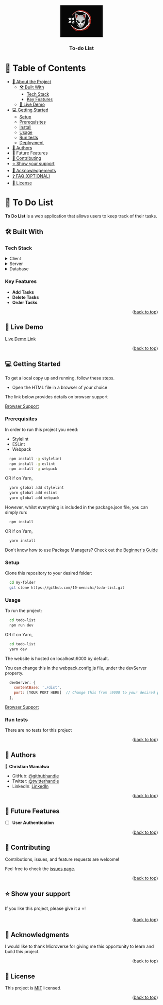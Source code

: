 <a name="readme-top"></a>

<div align="center">
  <!-- You are encouraged to replace this logo with your own! Otherwise you can also remove it. -->
  <img src="logo.webp" alt="logo" width="140"  height="auto" />
  <br/>

  <h3><b>To-do List</b></h3>

</div>

<!-- TABLE OF CONTENTS -->

# 📗 Table of Contents

- [📖 About the Project](#about-project)
  - [🛠 Built With](#built-with)
    - [Tech Stack](#tech-stack)
    - [Key Features](#key-features)
  - [🚀 Live Demo](#live-demo)
- [💻 Getting Started](#getting-started)
  - [Setup](#setup)
  - [Prerequisites](#prerequisites)
  - [Install](#install)
  - [Usage](#usage)
  - [Run tests](#run-tests)
  - [Deployment](#deployment)
- [👥 Authors](#authors)
- [🔭 Future Features](#future-features)
- [🤝 Contributing](#contributing)
- [⭐️ Show your support](#support)
- [🙏 Acknowledgements](#acknowledgements)
- [❓ FAQ (OPTIONAL)](#faq)
- [📝 License](#license)

<!-- PROJECT DESCRIPTION -->

# 📖 To Do List <a name="about-project"></a>

**To Do List** is a web application that allows users to keep track of their tasks.

## 🛠 Built With <a name="built-with"></a>

### Tech Stack <a name="tech-stack"></a>

<details>
  <summary>Client</summary>
  <ul>
    <li><a href="https://developer.mozilla.org/en-US/docs/Web/HTML">HTML</a></li>
    <li><a href="https://developer.mozilla.org/en-US/docs/Web/CSS">CSS</a></li>
    <li><a href="https://developer.mozilla.org/en-US/docs/Web/JavaScript">JavaScript</a></li>
    <li><a href="https://webpack.js.org/">Webpack</a></li>
  </ul>
</details>

<details>
  <summary>Server</summary>
  No server-side technologies were used for this project.
</details>

<details>
<summary>Database</summary>
  No database was used for this project.
</details>

<!-- Features -->

### Key Features <a name="key-features"></a>

- **Add Tasks**
- **Delete Tasks**
- **Order Tasks**

<p align="right">(<a href="#readme-top">back to top</a>)</p>

<!-- LIVE DEMO -->

## 🚀 Live Demo <a name="live-demo"></a>

[Live Demo Link](https://10-menachi.github.io/todo-list/dist)

<p align="right">(<a href="#readme-top">back to top</a>)</p>

<!-- GETTING STARTED -->

## 💻 Getting Started <a name="getting-started"></a>

To get a local copy up and running, follow these steps.

<ul>
  <li>Open the HTML file in a browser of your choice</li>
</ul>

The link below provides details on browser support <br />

<a href="https://www.w3schools.com/tags/ref_html_browsersupport.asp">Browser Support</a>

### Prerequisites

In order to run this project you need:

- Stylelint
- ESLint
- Webpack

```sh
  npm install -g stylelint
  npm install -g eslint
  npm install -g webpack
```

OR if on Yarn,

```sh
  yarn global add stylelint
  yarn global add eslint
  yarn global add webpack
```

However, whilst everything is included in the package.json file, you can simply run:

```sh
  npm install
```

OR if on Yarn,

```sh
  yarn install
```

Don't know how to use Package Managers? Check out the [Beginner's Guide](https://www.sitepoint.com/yarn-vs-npm/)

### Setup

Clone this repository to your desired folder:

```sh
  cd my-folder
  git clone https://github.com/10-menachi/todo-list.git
```

### Usage

To run the project:

```sh
  cd todo-list
  npm run dev
```

OR if on Yarn,

```sh
  cd todo-list
  yarn dev
```

The website is hosted on localhost:9000 by default. <br />

You can change this in the webpack.config.js file, under the devServer property.

```js
  devServer: {
    contentBase: './dist',
    port: [YOUR PORT HERE]  // Change this from :9000 to your desired port,
  },
```

<a href="https://www.w3schools.com/tags/ref_html_browsersupport.asp">Browser Support</a>

### Run tests

There are no tests for this project

<p align="right">(<a href="#readme-top">back to top</a>)</p>

<!-- AUTHORS -->

## 👥 Authors <a name="authors"></a>

👤 **Christian Wamalwa**

- GitHub: [@githubhandle](https://github.com/10-menachi)
- Twitter: [@twitterhandle](https://twitter.com/christian_timbe)
- LinkedIn: [LinkedIn](https://linkedin.com/in/chris-droid)

<p align="right">(<a href="#readme-top">back to top</a>)</p>

<!-- FUTURE FEATURES -->

## 🔭 Future Features <a name="future-features"></a>

- [ ] **User Authentication**

<p align="right">(<a href="#readme-top">back to top</a>)</p>

<!-- CONTRIBUTING -->

## 🤝 Contributing <a name="contributing"></a>

Contributions, issues, and feature requests are welcome!

Feel free to check the [issues page](../../issues/).

<p align="right">(<a href="#readme-top">back to top</a>)</p>

<!-- SUPPORT -->

## ⭐️ Show your support <a name="support"></a>

If you like this project, please give it a ⭐️!

<p align="right">(<a href="#readme-top">back to top</a>)</p>

<!-- ACKNOWLEDGEMENTS -->

## 🙏 Acknowledgments <a name="acknowledgements"></a>

I would like to thank Microverse for giving me this opportunity to learn and build this project.

<p align="right">(<a href="#readme-top">back to top</a>)</p>

<!-- LICENSE -->

## 📝 License <a name="license"></a>

This project is [MIT](./LICENSE) licensed.

<p align="right">(<a href="#readme-top">back to top</a>)</p>

